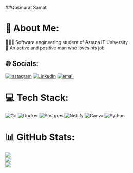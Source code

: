 ##Qosmurat Samat
# 💫 About Me:
👨🏻‍💻 Software engineering student of Astana IT University<br>👨 An active and positive man who loves his job


## 🌐 Socials:
[![Instagram](https://img.shields.io/badge/Instagram-%23E4405F.svg?logo=Instagram&logoColor=white)](https://instagram.com/ghlnouhg) [![LinkedIn](https://img.shields.io/badge/LinkedIn-%230077B5.svg?logo=linkedin&logoColor=white)](https://linkedin.com/in/samat-qosmurat-805000367/) [![email](https://img.shields.io/badge/Email-D14836?logo=gmail&logoColor=white)](mailto:qosmuratsamat@gmail.com) 

# 💻 Tech Stack:
![Go](https://img.shields.io/badge/go-%2300ADD8.svg?style=for-the-badge&logo=go&logoColor=white) ![Docker](https://img.shields.io/badge/docker-%230db7ed.svg?style=for-the-badge&logo=docker&logoColor=white) ![Postgres](https://img.shields.io/badge/postgres-%23316192.svg?style=for-the-badge&logo=postgresql&logoColor=white) ![Netlify](https://img.shields.io/badge/netlify-%23000000.svg?style=for-the-badge&logo=netlify&logoColor=#00C7B7) ![Canva](https://img.shields.io/badge/Canva-%2300C4CC.svg?style=for-the-badge&logo=Canva&logoColor=white) ![Python](https://img.shields.io/badge/python-3670A0?style=for-the-badge&logo=python&logoColor=ffdd54)
# 📊 GitHub Stats:
![](https://github-readme-stats.vercel.app/api?username=QosmuratSamat&theme=dark&hide_border=false&include_all_commits=false&count_private=false)<br/>
![](https://nirzak-streak-stats.vercel.app/?user=QosmuratSamat&theme=dark&hide_border=false)<br/>
![](https://github-readme-stats.vercel.app/api/top-langs/?username=QosmuratSamat&theme=dark&hide_border=false&include_all_commits=false&count_private=false&layout=compact)

